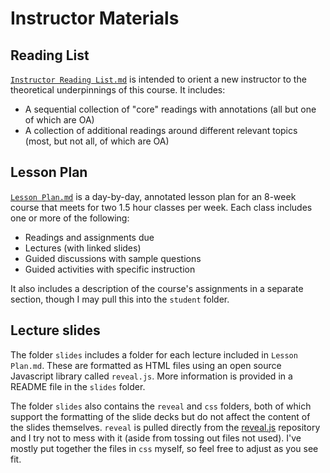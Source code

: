 # Instructor Materials

## Reading List

[`Instructor Reading List.md`](https://github.com/helloitsclayton/data-literacy/blob/main/instructor/Instructor-Reading-List.md) is intended to orient a new instructor to the theoretical underpinnings of this course. It includes:
- A sequential collection of "core" readings with annotations (all but one of which are OA)
- A collection of additional readings around different relevant topics (most, but not all, of which are OA)

## Lesson Plan

[`Lesson Plan.md`](https://github.com/helloitsclayton/data-literacy/blob/main/instructor/Lesson-Plan.md) is a day-by-day, annotated lesson plan for an 8-week course that meets for two 1.5 hour classes per week. Each class includes one or more of the following:
- Readings and assignments due
- Lectures (with linked slides)
- Guided discussions with sample questions
- Guided activities with specific instruction

It also includes a description of the course's assignments in a separate section, though I may pull this into the `student` folder.

## Lecture slides

The folder `slides` includes a folder for each lecture included in `Lesson Plan.md`. These are formatted as HTML files using an open source Javascript library called `reveal.js`. More information is provided in a README file in the `slides` folder.

The folder `slides` also contains the `reveal` and `css` folders, both of which support the formatting of the slide decks but do not affect the content of the slides themselves. `reveal` is pulled directly from the [reveal.js](https://github.com/hakimel/reveal.js) repository and I try not to mess with it (aside from tossing out files not used). I've mostly put together the files in `css` myself, so feel free to adjust as you see fit.
